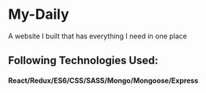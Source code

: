 # My-Daily
A website I built that has everything I need in one place

## Following Technologies Used:

#### React/Redux/ES6/CSS/SASS/Mongo/Mongoose/Express